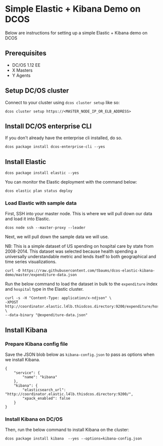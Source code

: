 # Simple Elastic + Kibana Demo on DCOS

Below are instructions for setting up a simple Elastic + Kibana demo on DCOS

## Prerequisites

- DC/OS 1.12 EE
- X Masters
- Y Agents



## Setup DC/OS cluster

Connect to your cluster using `dcos cluster setup` like so:

```
dcos cluster setup https://<MASTER_NODE_IP_OR_ELB_ADDRESS>
```

## Install DC/OS enterprise CLI

If you don't already have the enterprise cli installed, do so.

```
dcos package install dcos-enterprise-cli --yes
```

## Install Elastic

```
dcos package install elastic --yes
```

You can monitor the Elastic deployment with the command below:
```
dcos elastic plan status deploy
```

### Load Elastic with sample data

First, SSH into your master node. This is where we will pull down our data and load it into Elastic.

```
dcos node ssh --master-proxy --leader
```

Next, we will pull down the sample data we will use. 

NB: This is a simple dataset of US spending on hospital care by state from 2008-2014. This dataset was selected because health spending a universally understandable metric and lends itself to both geographical and time series visualizations.

```
curl -O https://raw.githubusercontent.com/tbaums/dcos-elastic-kibana-demo/master/expenditure-data.json
```

Run the below command to load the dataset in bulk to the `expenditure` index and `hospital` type in the Elastic cluster.

```
curl -s -H "Content-Type: application/x-ndjson" \
-XPOST http://coordinator.elastic.l4lb.thisdcos.directory:9200/expenditure/hospital/_bulk \
--data-binary "@expenditure-data.json"
```



## Install Kibana

### Prepare Kibana config file

Save the JSON blob below as `kibana-config.json` to pass as options when we install Kibana.

```
{
    "service": {
        "name": "kibana"
    },
    "kibana": {
        "elasticsearch_url": "http://coordinator.elastic.l4lb.thisdcos.directory:9200/",
        "xpack_enabled": false
    }
}
```

### Install Kibana on DC/OS

Then, run the below command to install Kibana on the cluster:

```
dcos package install kibana  --yes --options=kibana-config.json
```





